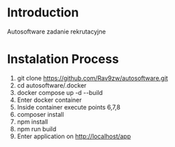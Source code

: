 # Introduction
Autosoftware zadanie rekrutacyjne

# Instalation Process
1. git clone https://github.com/Rav9zw/autosoftware.git
2. cd autosoftware/.docker
3. docker compose up -d --build
4. Enter docker container
5. Inside container execute points 6,7,8
6. composer install
7. npm install
8. npm run build
9. Enter application on [http://localhost/app](http://localhost/app)
